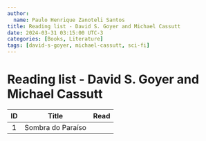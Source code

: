 ```yaml
---
author:
  name: Paulo Henrique Zanoteli Santos
title: Reading list - David S. Goyer and Michael Cassutt
date: 2024-03-31 03:15:00 UTC-3
categories: [Books, Literature]
tags: [david-s-goyer, michael-cassutt, sci-fi]
---
```


# Reading list - David S. Goyer and Michael Cassutt

| ID  | Title             | Read |
|:---:| ----------------- |:----:|
| 1   | Sombra do Paraíso |      |
